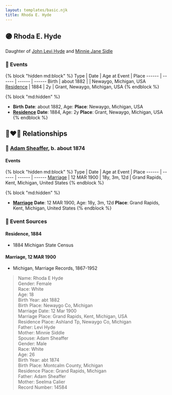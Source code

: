 ```yaml
---
layout: templates/basic.njk
title: Rhoda E. Hyde
---
```

## 🟣 Rhoda E. Hyde

Daughter of [John Levi Hyde](/people/2/23020300) and [Minnie Jane Sidle](/people/7/73883806)

### 📆 Events

{% block "hidden md:block" %}
Type | Date | Age at Event | Place
------ | ------ | ------ | ------
Birth | about 1882 |  | Newaygo, Michigan, USA
[Residence](#event-event-0) | 1884 | 2y | Grant, Newaygo, Michigan, USA
{% endblock %}

{% block "md:hidden" %}
- **Birth**
**Date**: about 1882, Age:
**Place**: Newaygo, Michigan, USA
- **[Residence](#event-event-0)**
**Date**: 1884, Age: 2y
**Place**: Grant, Newaygo, Michigan, USA
{% endblock %}

## 👩‍❤️‍👨 Relationships

### 🔵 [Adam Sheaffer](/people/7/75217724), b. about 1874

#### Events

{% block "hidden md:block" %}
Type | Date | Age at Event | Place
------ | ------ | ------ | ------
[Marriage](#event-family-0-event-0) | 12 MAR 1900 | 18y, 3m, 12d | Grand Rapids, Kent, Michigan, United States
{% endblock %}

{% block "md:hidden" %}
- **[Marriage](#event-family-0-event-0)**
**Date**: 12 MAR 1900, Age: 18y, 3m, 12d
**Place**: Grand Rapids, Kent, Michigan, United States
{% endblock %}

### 📰 Event Sources

#### <a id="event-event-0"></a> Residence, 1884
* 1884 Michigan State Census

#### <a id="event-family-0-event-0"></a> Marriage, 12 MAR 1900
* Michigan, Marriage Records, 1867-1952
>   
  > Name: Rhoda E Hyde  
  > Gender: Female  
  > Race: White  
  > Age: 18  
  > Birth Year: abt 1882  
  > Birth Place: Newaygo Co, Michigan  
  > Marriage Date: 12 Mar 1900  
  > Marriage Place: Grand Rapids, Kent, Michigan, USA  
  > Residence Place: Ashland Tp, Newaygo Co, Michigan  
  > Father: Levi Hyde  
  > Mother: Minnie Siddle  
  > Spouse: Adam Sheaffer  
  > Gender: Male  
  > Race: White  
  > Age: 26  
  > Birth Year: abt 1874  
  > Birth Place: Montcalm County, Michigan  
  > Residence Place: Grand Rapids, Michigan  
  > Father: Adam Sheaffer  
  > Mother: Seelma Calier  
  > Record Number: 14584